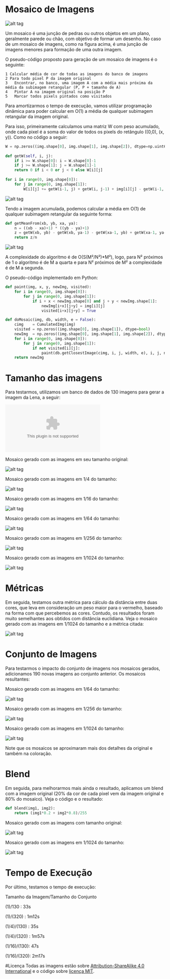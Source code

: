 # Mosaico de Imagens

![alt tag](https://github.com/vandersonmr/TrabalhosUEM/raw/master/ProcessamentoImagens/mosaico/mosaicEb.png)

Um mosaico é uma junção de pedras ou outros objetos em um plano, geralmente parede ou chão, com objetivo de formar um desenho. No caso de um mosaico de imagens, como na figura acima, é uma junção de imagens menores para formação de uma outra imagem.

O pseudo-código proposto para geração de um mosaico de imagens é o seguinte:

```
1 Calcular média de cor de todas as imagens do banco de imagens
2 Para todo pixel P da imagem original
3   Encontrar, no banco, uma imagem A com a média mais próxima da média da subimagem retangular (P, P + tamanho de A)
4   Pintar A na imagem original na posição P
5   Marcar todos pixels pintados como visitados
```

Para amortizarmos o tempo de execução, vamos utilizar programação dinâmica para poder calcular em O(1) a média de qualquer subimagem retangular da imagem original. 

Para isso, primeiramente calculamos uma matriz W com peso acumulado, onde cada pixel é a soma do valor de todos os pixels do retângulo ((0,0), (x, y)). Como no código a seguir:

```python
W = np.zeros((img.shape[0], img.shape[1], img.shape[2]), dtype=np.uint64)
 
def getW(self, i, j):
    if i >= W.shape[0]: i = W.shape[0]-1
    if j >= W.shape[1]: j = W.shape[1]-1
    return 0 if i < 0 or j < 0 else W[i][j]
    
for i in range(0, img.shape[0]):
    for j in range(0, img.shape[1]):
        W[i][j] += getW(i-1, j) + getW(i, j-1) + img[i][j] - getW(i-1, j-1)
```

![alt tag](https://github.com/vandersonmr/TrabalhosUEM/raw/master/ProcessamentoImagens/mosaico/pd1.png)

Tendo a imagem acumulada, podemos calcular a média em O(1) de qualquer subimagem retangular da seguinte forma:

```python
def getMeanFrom(xb, yb, xa, ya):
    n = ((xb - xa)+1) * ((yb - ya)+1)
    z = getW(xb, yb) - getW(xb, ya-1) - getW(xa-1, yb) + getW(xa-1, ya-1)
    return z/n
```

![alt tag](https://github.com/vandersonmr/TrabalhosUEM/raw/master/ProcessamentoImagens/mosaico/pd2.png)

A complexidade do algoritmo é de O(S(M²/N²)*M²), logo, para N² próximos de 1 o algoritmo é de M a quarta e para N² próximos de M² a complexidade é de M a segunda. 

O pseudo-código implementado em Python:

```python
def paint(img, x, y, newImg, visited):
    for i in range(0, img.shape[0]):
        for j in range(0, img.shape[1]):
            if i + x < newImg.shape[0] and j + y < newImg.shape[1]:
                newImg[i+x][j+y] = img[i][j]
                visited[i+x][j+y] = True

def doMosaic(img, db, width, e = False):
    cimg    = CumulatedImg(img)
    visited = np.zeros((img.shape[0], img.shape[1]), dtype=bool)
    newImg  = np.zeros((img.shape[0], img.shape[1], img.shape[2]), dtype=np.uint8)
    for i in range(0, img.shape[0]):
        for j in range(0, img.shape[1]):
            if not visited[i][j]:
                paint(db.getClosestImage(cimg, i, j, width, e), i, j, newImg, visited)
    return newImg
```

# Tamanho das imagens

Para testarmos, utilizamos um banco de dados de 130 imagens para gerar a imagem da Lena, a seguir:

![alt tag](https://github.com/vandersonmr/TrabalhosUEM/raw/master/ProcessamentoImagens/mosaico/lena.com)

Mosaico gerado com as imagens em seu tamanho original:

![alt tag](https://github.com/vandersonmr/TrabalhosUEM/raw/master/ProcessamentoImagens/mosaico/lena/3-2/mosaicE.png)

Mosaico gerado com as imagens em 1/4 do tamanho:

![alt tag](https://github.com/vandersonmr/TrabalhosUEM/raw/master/ProcessamentoImagens/mosaico/lena/3-4/mosaicE.png)

Mosaico gerado com as imagens em 1/16 do tamanho:

![alt tag](https://github.com/vandersonmr/TrabalhosUEM/raw/master/ProcessamentoImagens/mosaico/lena/3-8/mosaicE.png)

Mosaico gerado com as imagens em 1/64 do tamanho:

![alt tag](https://github.com/vandersonmr/TrabalhosUEM/raw/master/ProcessamentoImagens/mosaico/lena/3-16/mosaicE.png)

Mosaico gerado com as imagens em 1/256 do tamanho:

![alt tag](https://github.com/vandersonmr/TrabalhosUEM/raw/master/ProcessamentoImagens/mosaico/lena/3-32/mosaicE.png)

Mosaico gerado com as imagens em 1/1024 do tamanho:

![alt tag](https://github.com/vandersonmr/TrabalhosUEM/raw/master/ProcessamentoImagens/mosaico/lena/3-64/mosaicE.png)

# Métricas

Em seguida, testamos outra métrica para cálculo da distância entre duas cores, que leva em consideração um peso maior para o vermelho, baseado na forma com que percebemos as cores. Contudo, os resultados foram muito semelhantes aos obtidos com distância euclidiana. Veja o mosaico gerado com as imagens em 1/1024 do tamanho e a métrica citada:

![alt tag](https://github.com/vandersonmr/TrabalhosUEM/raw/master/ProcessamentoImagens/mosaico/lena/3-64/mosaic1.png)

# Conjunto de Imagens

Para testarmos o impacto do conjunto de imagens nos mosaicos gerados, adicionamos 190 novas imagens ao conjunto anterior. Os mosaicos resultantes:

Mosaico gerado com as imagens em 1/64 do tamanho:

![alt tag](https://github.com/vandersonmr/TrabalhosUEM/raw/master/ProcessamentoImagens/mosaico/lena/6-16/mosaic1.png)

Mosaico gerado com as imagens em 1/256 do tamanho:

![alt tag](https://github.com/vandersonmr/TrabalhosUEM/raw/master/ProcessamentoImagens/mosaico/lena/6-32/mosaic1.png)

Mosaico gerado com as imagens em 1/1024 do tamanho:

![alt tag](https://github.com/vandersonmr/TrabalhosUEM/raw/master/ProcessamentoImagens/mosaico/lena/6-64/mosaic1.png)

Note que os mosaicos se aproximaram mais dos detalhes da original e também na coloração. 

# Blend

Em seguida, para melhorarmos mais ainda o resultado, aplicamos um blend com a imagem original (20% da cor de cada pixel vem da imagem original e 80% do mosaico). Veja o código e o resultado:

```python
def blend(img1, img2):
    return (img1*0.2 + img2*0.8)/255
```
Mosaico gerado com as imagens com tamanho original:

![alt tag](https://github.com/vandersonmr/TrabalhosUEM/raw/master/ProcessamentoImagens/mosaico/lena/6-2/mosaic1b.png)

Mosaico gerado com as imagens em 1/1024 do tamanho:

![alt tag](https://github.com/vandersonmr/TrabalhosUEM/raw/master/ProcessamentoImagens/mosaico/lena/6-64/mosaic1b.png)

# Tempo de Execução

Por último, testamos o tempo de execução:

Tamanho da Imagem/Tamanho do Conjunto

(1)/130     : 33s

(1)/(320)   : 1m12s

(1/4)/(130) : 35s

(1/4)/(320) : 1m57s

(1/16)/(130): 47s

(1/16)/(320): 2m17s

#Licença
Todas as imagens estão sobre [Attribution-ShareAlike 4.0 International](https://creativecommons.org/licenses/by-sa/4.0/deed.en_US) e o código sobre [licença MIT](https://raw.githubusercontent.com/vandersonmr/TrabalhosUEM/master/ProcessamentoImagens/LICENSE.txt).
